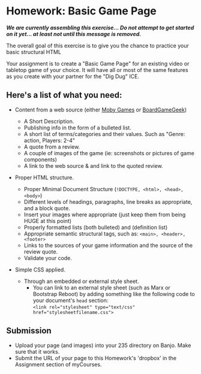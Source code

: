 # Homework: Basic Game Page

***We are currently assembling this exercise... Do not attempt to get started on it yet... at least not until this message is removed.***

The overall goal of this exercise is to give you the chance to practice your basic structural HTML 

Your assignment is to create a "Basic Game Page" for an existing video or tabletop game of your choice.  It will have all or most of the same features as you create with your partner for the "Dig Dug" ICE.

## Here's a list of what you need:
- Content from a web source (either [Moby Games](https://www.mobygames.com/) or [BoardGameGeek](https://boardgamegeek.com/))
    - A Short Description.
    - Publishing info in the form of a bulleted list.
    - A short list of terms/categories and their values.  Such as "Genre: action, Players: 2-4"
    - A quote from a review.
    - A couple of images of the game (ie: screenshots or pictures of game components)
    - A link to the web source & and link to the quoted review.

- Proper HTML structure.
    - Proper Minimal Document Structure (`!DOCTYPE, <html>, <head>, <body>`)
    - Different levels of headings, paragraphs, line breaks as appropriate, and a block quote.
    - Insert your images where appropriate (just keep them from being HUGE at this point)
    - Properly formatted lists (both bulleted) and (definition list)
    - Appropriate semantic structural tags, such as: `<main>, <header>, <footer>`
    - Links to the sources of your game information and the source of the review quote.
    - Validate your code.

- Simple CSS applied.
    - Through an embedded or external style sheet. 
        - You can link to an external style sheet (such as Marx or Bootstrap Reboot) by adding something like the following code to your document's `head` section:  
        `<link rel="stylesheet" type="text/css" href="stylesheetfilename.css">`
        
## Submission

- Upload your page (and images) into your 235 directory on Banjo.  Make sure that it works.
- Submit the URL of your page to this Homework's 'dropbox' in the Assignment section of myCourses.
